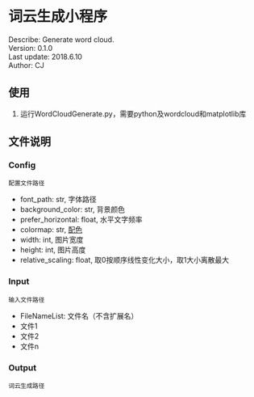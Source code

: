 # 词云生成小程序

Describe: Generate word cloud.  
Version: 0.1.0  
Last update: 2018.6.10  
Author: CJ

## 使用

1. 运行WordCloudGenerate.py，需要python及wordcloud和matplotlib库

## 文件说明

### Config  

	配置文件路径  
- font_path: str, 字体路径  
- background_color: str, 背景颜色  
- prefer_horizontal: float, 水平文字频率  
- colormap: str, [配色](https://matplotlib.org/examples/color/colormaps_reference.html)  
- width: int, 图片宽度  
- height: int, 图片高度  
- relative\_scaling: float, 取0按顺序线性变化大小，取1大小离散最大

### Input

	输入文件路径  
- FileNameList: 文件名（不含扩展名）
- 文件1
- 文件2
- 文件n

### Output

	词云生成路径
  

